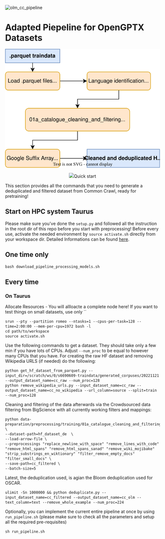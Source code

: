 ![olm_cc_pipeline](https://user-images.githubusercontent.com/20826878/199851707-64a7a026-c413-4d78-8b04-a825e07534b3.jpeg)

# Adapted Piepeline for OpenGPTX Datasets
<p align="center">
  <img src="https://github.com/OpenGPTX/olm-datasets/blob/main/pipeline_scripts/common_crawl/prep-pipeline.drawio.svg"/>
</p>
<p align="center">
  <img src="https://github.com/OpenGPTX/olm-datasets/blob/multiprocessing/pipeline_scripts/common_crawl/manual_chunking.drawio.png/>
</p>

# Quick start
This section provides all the commands that you need to generate a deduplicated and filtered dataset from Common Crawl, ready for pretraining!
## Start on HPC system Taurus
Please make sure you've done the `setup.py` and followed all the instruction in the root dir of this repo before you start with preprocessing!
Before every use, activate the needed environment by `source activate.sh` directly from your workspace dir.
Detailed Informations can be found [here](https://github.com/OpenGPTX/olm-datasets).

## One time only

`bash download_pipeline_processing_models.sh`

## Every time

### On Taurus
Allocate Resources - You will allloacte a complete node here! If you want to test things on small datasets, use only ``
```
srun --pty --partition romeo --ntasks=1 --cpus-per-task=128 --time=2:00:00 --mem-per-cpu=1972 bash -l
cd path/to/workspace
source activate.sh
```

Use the following commands to get a dataset. They should take only a few min if you have lots of CPUs. Adjust `--num_proc` to be equal to however many CPUs that you have.
For creating the raw HF dataset and removing Wikipedia URLS (if needed) do the following:

```
python get_hf_dataset_from_parquet.py --input_dir=/scratch/ws/0/s6690609-traindata/generated_corpuses/20221121 --output_dataset_name=cc_raw --num_proc=128 
python remove_wikipedia_urls.py --input_dataset_name=cc_raw --output_dataset_name=cc_no_wikipedia --url_column=source --split=train --num_proc=128

```
Cleaning and filtering of the data afterwards via the Crowdsourced data filtering from BigScience with all currently working filters and mappings:

```
python data-preparation/preprocessing/training/01a_catalogue_cleaning_and_filtering/clean.py \
--dataset-path=hf_dataset_de  \
--load-arrow-file \
--preprocessings "replace_newline_with_space" "remove_lines_with_code" "remove_html_spans" "remove_html_spans_sanad" "remove_wiki_mojibake" "strip_substrings_en_wiktionary" "filter_remove_empty_docs"  "filter_small_docs" \
--save-path=cc_filtered \
--batch-size=5
```
Latest, the deduplication used, is agian the Bloom deduplication used for OSCAR.
```
ulimit -Sn 1000000 && python deduplicate.py --input_dataset_name=cc_filtered --output_dataset_name=cc_olm --text_column=text --remove_whole_example --num_proc=224
```

Optionally, you can implement the current entire pipeline at once by using `run_pipeline.sh` (please make sure to check all the parameters and setup all the required pre-requisites)
```
sh run_pipeline.sh
```

